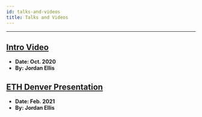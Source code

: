 ```yaml
---
id: talks-and-videos
title: Talks and Videos
---
```


---

## [Intro Video](https://youtu.be/ojbMBN9pga4)
* **Date: Oct. 2020**
* **By: Jordan Ellis**

## [ETH Denver Presentation](https://youtu.be/9HhB4XL4AR4)
* **Date: Feb. 2021**
* **By: Jordan Ellis**
